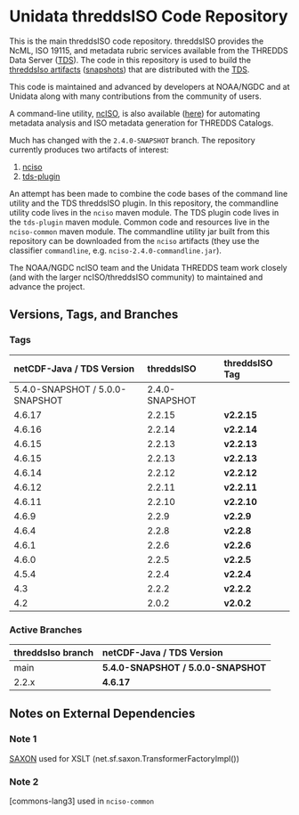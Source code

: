 # Unidata threddsISO Code Repository

This is the main threddsISO code repository.
threddsISO provides the NcML, ISO 19115, and metadata rubric services available from the THREDDS Data Server ([TDS]).
The code in this repository is used to build the [threddsIso artifacts][Maven_artifacts] ([snapshots][Maven_artifacts_snapshots]) that are distributed with the [TDS].

This code is maintained and advanced by developers at NOAA/NGDC and at Unidata along with many contributions from the community of users.

A command-line utility, [ncISO], is also available ([here][ncISO]) for automating metadata analysis and ISO metadata generation for THREDDS Catalogs.

Much has changed with the `2.4.0-SNAPSHOT` branch.
The repository currently produces two artifacts of interest:

1. [nciso](https://artifacts.unidata.ucar.edu/service/rest/repository/browse/unidata-all/EDS/nciso/)
2. [tds-plugin](https://artifacts.unidata.ucar.edu/service/rest/repository/browse/unidata-all/EDS/tds-plugin/)

An attempt has been made to combine the code bases of the command line utility and the TDS threddsISO plugin.
In this repository, the commandline utility code lives in the `nciso` maven module.
The TDS plugin code lives in the `tds-plugin` maven module.
Common code and resources live in the `nciso-common` maven module.
The commandline utility jar built from this repository can be downloaded from the `nciso` artifacts (they use the classifier `commandline`, e.g. `nciso-2.4.0-commandline.jar`).

The NOAA/NGDC ncISO team and the Unidata THREDDS team work closely (and with the larger ncISO/threddsISO community) to maintained and advance the project.

## Versions, Tags, and Branches

### Tags

| netCDF-Java / TDS Version       | threddsISO     | threddsISO Tag |
|:--------------------------------|:---------------|:---------------|
| 5.4.0-SNAPSHOT / 5.0.0-SNAPSHOT | 2.4.0-SNAPSHOT |                |
| 4.6.17                          | 2.2.15         | **v2.2.15**    |
| 4.6.16                          | 2.2.14         | **v2.2.14**    |
| 4.6.15                          | 2.2.13         | **v2.2.13**    |
| 4.6.15                          | 2.2.13         | **v2.2.13**    |
| 4.6.14                          | 2.2.12         | **v2.2.12**    |
| 4.6.12                          | 2.2.11         | **v2.2.11**    |
| 4.6.11                          | 2.2.10         | **v2.2.10**    |
| 4.6.9                           | 2.2.9          | **v2.2.9**     |
| 4.6.4                           | 2.2.8          | **v2.2.8**     |
| 4.6.1                           | 2.2.6          | **v2.2.6**     |
| 4.6.0                           | 2.2.5          | **v2.2.5**     |
| 4.5.4                           | 2.2.4          | **v2.2.4**     |
| 4.3                             | 2.2.2          | **v2.2.2**     |
| 4.2                             | 2.0.2          | **v2.0.2**     |

### Active Branches

| threddsIso branch | netCDF-Java / TDS Version           |
|:------------------|:------------------------------------|
| main              | **5.4.0-SNAPSHOT / 5.0.0-SNAPSHOT** |
| 2.2.x             | **4.6.17**                          |

## Notes on External Dependencies

### <a name="Note_1"></a> Note 1
[SAXON] used for XSLT (net.sf.saxon.TransformerFactoryImpl())

### <a name="Note_2"></a> Note 2
[commons-lang3] used in `nciso-common`

[ncISO]: https://github.com/NOAA-PMEL/uafnciso
[TDS]: http://www.unidata.ucar.edu/software/tds/current/

[Maven_artifacts]: https://artifacts.unidata.ucar.edu/service/rest/repository/browse/unidata-releases/EDS/
[Maven_artifacts_snapshots]: https://artifacts.unidata.ucar.edu/service/rest/repository/browse/unidata-snapshots/EDS/

[JDOM]: http://www.jdom.org/
[SAXON]: http://saxon.sourceforge.net/
[commons-lang]: http://commons.apache.org/proper/commons-lang/
